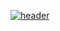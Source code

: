 [![header](https://github.com/schneelittchen/kruumy/raw/main/banner.png)](https://kruumy.github.io)
